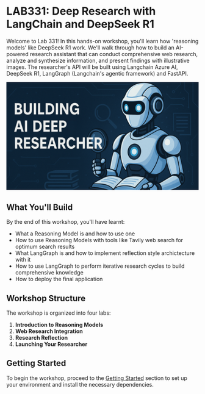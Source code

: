 # LAB331: Deep Research with LangChain and DeepSeek R1

Welcome to Lab 331! In this hands-on workshop, you'll learn how 'reasoning models' like DeepSeek R1 work. We'll walk through how to build an AI-powered research assistant that can conduct comprehensive web research, analyze and synthesize information, and present findings with illustrative images. The researcher's API will be built using Langchain Azure AI, DeepSeek R1, LangGraph (Langchain's agentic framework) and FastAPI.  

![Azure Deep Research](media/deep-researcher-image.png)

## What You'll Build

By the end of this workshop, you'll have learnt:

- What a Reasoning Model is and how to use one
- How to use Reasoning Models with tools like Tavily web search for optimum search results
- What LangGraph is and how to implement reflection style archictecture with it
- How to use LangGraph to perform iterative research cycles to build comprehensive knowledge
- How to deploy the final application

## Workshop Structure

The workshop is organized into four labs:

1. **Introduction to Reasoning Models**
2. **Web Research Integration**
3. **Research Reflection**
4. **Launching Your Researcher**

## Getting Started

To begin the workshop, proceed to the [Getting Started](getting-started.md) section to set up your environment and install the necessary dependencies.
